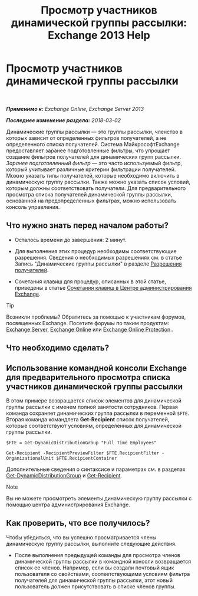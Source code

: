 ﻿---
title: 'Просмотр участников динамической группы рассылки: Exchange 2013 Help'
TOCTitle: Просмотр участников динамической группы рассылки
ms:assetid: 40b100c6-864e-4c82-9f98-08dd5c83e378
ms:mtpsurl: https://technet.microsoft.com/ru-ru/library/Bb232019(v=EXCHG.150)
ms:contentKeyID: 50487175
ms.date: 05/22/2018
mtps_version: v=EXCHG.150
ms.translationtype: MT
---

# Просмотр участников динамической группы рассылки

 

_**Применимо к:** Exchange Online, Exchange Server 2013_

_**Последнее изменение раздела:** 2018-03-02_

Динамические группы рассылки — это группы рассылки, членство в которых зависит от определенных фильтров получателей, а не определенного списка получателей. Система МайкрософтExchange предоставляет заранее подготовленные фильтры, что упрощает создание фильтров получателей для динамических групп рассылки. *Заранее подготовленный фильтр* — это часто используемый фильтр, который учитывает различные критерии фильтрации получателей. Можно указать типы получателей, которые необходимо включить в динамическую группу рассылки. Также можно указать список условий, которым должны соответствовать получатели. Для предварительного просмотра списка получателей динамической группы рассылки, основанной на предопределенных фильтрах, можно использовать консоль управления.

## Что нужно знать перед началом работы?

  - Осталось времени до завершения: 2 минут.

  - Для выполнения этих процедур необходимы соответствующие разрешения. Сведения о необходимых разрешениях см. в статье Запись "Динамические группы рассылки" в разделе [Разрешения получателей](recipients-permissions-exchange-2013-help.md).

  - Сочетания клавиш для процедур, описанных в этой статье, приведены в статье [Сочетания клавиш в Центре администрирования Exchange](keyboard-shortcuts-in-the-exchange-admin-center-exchange-online-protection-help.md).

> [!TIP]  
> Возникли проблемы? Обратитесь за помощью к участникам форумов, посвященных Exchange. Посетите форумы по таким продуктам: <a href="https://go.microsoft.com/fwlink/p/?linkid=60612">Exchange Server</a>, <a href="https://go.microsoft.com/fwlink/p/?linkid=267542">Exchange Online</a> или <a href="https://go.microsoft.com/fwlink/p/?linkid=285351">Exchange Online Protection</a>..


## Что необходимо сделать?

## Использование командной консоли Exchange для предварительного просмотра списка участников динамической группы рассылки

В этом примере возвращается список элементов для динамической группы рассылки с именем полной занятости сотрудников. Первая команда сохраняет динамических группа рассылки в переменной `$FTE`. Вторая команда командлета **Get-Recipient** список получателей, которые соответствуют условиям, определенных для динамической группы рассылки.

    $FTE = Get-DynamicDistributionGroup "Full Time Employees"

    Get-Recipient -RecipientPreviewFilter $FTE.RecipientFilter -OrganizationalUnit $FTE.RecipientContainer

Дополнительные сведения о синтаксисе и параметрах см. в разделах [Get-DynamicDistributionGroup](https://technet.microsoft.com/ru-ru/library/bb124762\(v=exchg.150\)) и [Get-Recipient](https://technet.microsoft.com/ru-ru/library/aa996921\(v=exchg.150\)).

> [!NOTE]  
> Вы не можете просмотреть элементы динамическую группу рассылки с помощью центра администрирования Exchange.


## Как проверить, что все получилось?

Чтобы убедиться, что вы успешно просматривается члены динамическую группу рассылки, выполните следующие действия.

  - После выполнения предыдущей команды для просмотра членов динамической группы рассылки в командной консоли возвращается список ее членов. Например, если вы создали почтовый ящик пользователя со свойствами, соответствующими условиям фильтра получателей для динамической группы рассылки, этот новый пользователь должен присутствовать в списке членов группы.

